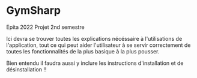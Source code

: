# GymSharp
Epita 2022 
Projet 2nd semestre

Ici devra se trouver toutes les explications nécéssaire à l'utilisations de l'application, tout ce qui peut aider l'utilisateur à se servir correctement de toutes les fonctionnalités de la plus basique à la plus pousser.

Bien entendu il faudra aussi y inclure les instructions d'installation et de désinstallation !!
